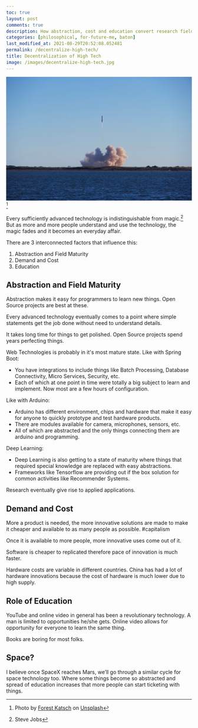 ```yaml
---
toc: true
layout: post
comments: true
description: How abstraction, cost and education convert research fields to applied.
categories: [philosophical, for-future-me, baton]
last_modified_at: 2021-08-29T20:52:08.052481
permalink: /decentralize-high-tech/
title: Decentralization of High Tech
image: /images/decentralize-high-tech.jpg
---
```

![](/images/decentralize-high-tech.jpg) [^2]

Every sufficiently advanced technology is indistinguishable from magic.[^1] But as more and more people understand and use the technology, the magic fades and it becomes an everyday affair.

There are 3 interconnected factors that influence this:

1. Abstraction and Field Maturity
2. Demand and Cost
3. Education

## Abstraction and Field Maturity

Abstraction makes it easy for programmers to learn new things. Open Source projects are best at these.

Every advanced technology eventually comes to a point where simple statements get the job done without need to understand details.

It takes long time for things to get polished. Open Source projects spend years perfecting things.

Web Technologies is probably in it's most mature state. Like with Spring Boot:

- You have integrations to include things like Batch Processing, Database Connectivity, Micro Services, Security, etc.
- Each of which at one point in time were totally a big subject to learn and implement. Now most are a few hours of configuration.

Like with Arduino:

- Arduino has different environment, chips and hardware that make it easy for anyone to quickly prototype and test hardware products.
- There are modules available for camera, microphones, sensors, etc.
- All of which are abstracted and the only things connecting them are arduino and programming.

Deep Learning:

- Deep Learning is also getting to a state of maturity where things that required special knowledge are replaced with easy abstractions.
- Frameworks like Tensorflow are providing out if the box solution for common activities like Recommender Systems.

Research eventually give rise to applied applications.

## Demand and Cost

More a product is needed, the more innovative solutions are made to make it cheaper and available to as many people as possible. #capitalism

Once it is available to more people, more innovative uses come out of it.

Software is cheaper to replicated therefore pace of innovation is much faster.

Hardware costs are variable in different countries. China has had a lot of hardware innovations because the cost of hardware is much lower due to high supply.

## Role of Education

YouTube and online video in general has been a revolutionary technology. A man is limited to opportunities he/she gets. Online video allows for opportunity for everyone to learn the same thing.

Books are boring for most folks.

## Space?

I believe once SpaceX reaches Mars, we’ll go through a similar cycle for space technology too. Where some things become so abstracted and spread of education increases that more people can start ticketing with things.

[^2]: Photo by <a href="https://unsplash.com/@forestkatsch?utm_source=unsplash&utm_medium=referral&utm_content=creditCopyText">Forest Katsch</a> on <a href="https://unsplash.com/s/photos/starship?utm_source=unsplash&utm_medium=referral&utm_content=creditCopyText">Unsplash</a>
[^1]: Steve Jobs
  